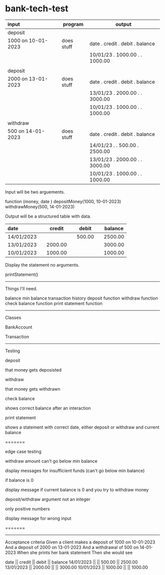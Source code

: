 # bank-tech-test

| input              | program    | output                                |
| :----------------- | ---------- | ------------------------------------- |
| deposit            |            |                                       |
| 1000 on 10-01-2023 | does stuff | date     . credit  . debit  . balance |
|                    |            | 10/01/23 . 1000.00 .        . 1000.00 |
|                    |            |                                       |
| deposit            |            |                                       |
| 2000 on 13-01-2023 | does stuff | date     . credit  . debit  . balance |
|                    |            | 13/01/23 . 2000.00 .        . 3000.00 |
|                    |            | 10/01/23 . 1000.00 .        . 1000.00 |
|                    |            |                                       |
| withdraw           |            |                                       |
| 500 on 14-01-2023  | does stuff | date     . credit  . debit  . balance |
|                    |            | 14/01/23 .         . 500.00 . 2500.00 |
|                    |            | 13/01/23 . 2000.00 .        . 3000.00 |
|                    |            | 10/01/23 . 1000.00 .        . 1000.00 |


Input will be two arguements.

function    (money,  date    )
depositMoney(1000, 10-01-2023)
withdrawMoney(500, 14-01-2023)

Output will be a structured table with data.

| date       |     | credit  |     | debit  |     | balance |
| :--------- | --- | ------- | --- | ------ | --- | ------- |
| 14/01/2023 |     |         |     | 500.00 |     | 2500.00 |
| 13/01/2023 |     | 2000.00 |     |        |     | 3000.00 |
| 10/01/2023 |     | 1000.00 |     |        |     | 1000.00 |


Display the statement no arguments.

printStatement()

--------

Things I'll need.

balance
min balance
transaction history
deposit function
withdraw function
check balance function
print statement function

----------

Classes

BankAccount

Transaction

----------

Testing

deposit

that money gets deposisted

withdraw

that money gets withdrawn

check balance

shows correct balance after an interaction

print statement

shows a statement with correct date, either deposit or withdraw and current balance

=======

edge case testing

withdraw amount can't go below min balance

display messages for insufficient funds (can't go below min balance)

if balance is 0

display message if current balance is 0 and you try to withdraw money

deposit/withdraw argument not an integer

only positive numbers

display message for wrong input


=======

---------

Acceptance criteria
Given a client makes a deposit of 1000 on 10-01-2023
And a deposit of 2000 on 13-01-2023
And a withdrawal of 500 on 14-01-2023
When she prints her bank statement
Then she would see

date || credit || debit || balance
14/01/2023 || || 500.00 || 2500.00
13/01/2023 || 2000.00 || || 3000.00
10/01/2023 || 1000.00 || || 1000.00